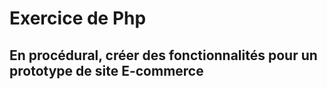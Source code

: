 # Exercice de Php

## En procédural, créer des fonctionnalités pour un prototype de site E-commerce
